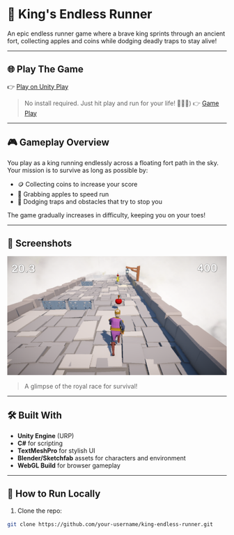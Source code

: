 # 👑 King's Endless Runner

An epic endless runner game where a brave king sprints through an ancient fort, collecting apples and coins while dodging deadly traps to stay alive!

---
## 🌐 Play The Game

👉 [Play on Unity Play](https://play.unity.com/mg/other/king-endless-runner-3z7)  
> No install required. Just hit play and run for your life! 🏃‍♂️👑)
👉 [Game Play ](https://youtu.be/nSoU05PDzgk)  



---


## 🎮 Gameplay Overview

You play as a king running endlessly across a floating fort path in the sky.  
Your mission is to survive as long as possible by:

- 🪙 Collecting coins to increase your score
- 🍎 Grabbing apples to speed run 
- 🧱 Dodging traps and obstacles that try to stop you

The game gradually increases in difficulty, keeping you on your toes!

---

## 📸 Screenshots

![Gameplay](./screen.png)  
> A glimpse of the royal race for survival!


---

## 🛠 Built With

- **Unity Engine** (URP)
- **C#** for scripting
- **TextMeshPro** for stylish UI
- **Blender/Sketchfab** assets for characters and environment
- **WebGL Build** for browser gameplay

---



## 📂 How to Run Locally

1. Clone the repo:

```bash
git clone https://github.com/your-username/king-endless-runner.git
